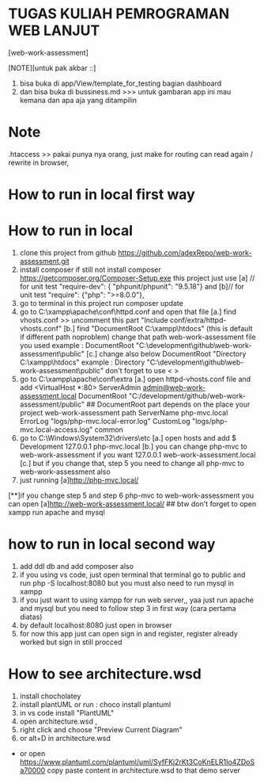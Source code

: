 # TUGAS KULIAH PEMROGRAMAN WEB LANJUT
[web-work-assessment]

[NOTE][untuk pak akbar ::]
1. bisa buka di app/View/template_for_testing bagian dashboard
2. dan bisa buka di bussiness.md >>> untuk gambaran app ini mau kemana dan apa aja yang ditampilin 

# Note
.htaccess >> pakai punya nya orang, just make for routing can read again / rewrite in browser,

# How to run in local first way
# How to run in local
1. clone this project from github https://github.com/adexRepo/web-work-assessment.git
2. install composer if still not install composer https://getcomposer.org/Composer-Setup.exe
    this project just use 
    [a] // for unit test "require-dev": { "phpunit/phpunit": "9.5.18"}
    and
    [b]// for unit test "require": {"php": ">=8.0.0"},
3. go to terminal in this project run composer update
4. go to C:\xampp\apache\conf\httpd.conf and open that file
    [a.] find vhosts.conf >> uncomment this part "Include conf/extra/httpd-vhosts.conf"
    [b.] find "DocumentRoot C:\xampp\htdocs" (this is default if different path noproblem)
        change that path web-work-assessment file you used
        example : DocumentRoot "C:\development\github\web-work-assessment\public"
    [c.] change also below DocumentRoot "Directory C:\xampp\htdocs"
        example : Directory "C:\development\github\web-work-assessment\public"
        don't forget to use < >
5. go to C:\xampp\apache\conf\extra
    [a.] open  httpd-vhosts.conf file and add
        <VirtualHost *:80>
            ServerAdmin admin@web-work-assessment.local
            DocumentRoot "C:/development/github/web-work-assessment/public"
            ## DocumentRoot part depends on the place your project web-work-assessment path 
            ServerName php-mvc.local
            ErrorLog "logs/php-mvc.local-error.log"
            CustomLog "logs/php-mvc.local-access.log" common
        </VirtualHost>
6. go to C:\Windows\System32\drivers\etc
    [a.] open hosts and add
        $ Development
        127.0.0.1 php-mvc.local
    [b.] you can change php-mvc to web-work-assessment if you want 127.0.0.1 web-work-assessment.local
    [c.] but if you change that, step 5 you need to change all php-mvc to web-work-assessment also
7. just running
    [a]http://php-mvc.local/

[**]if you change step 5 and step 6 php-mvc to web-work-assessment you can open
    [a]http://web-work-assessment.local/  ## btw don't forget to open xampp run apache and mysql

# how to run in local second way
1. add ddl db and add composer also
2. if you using vs code, just open terminal that terminal go to public and run php -S localhost:8080
    but you must also need to run mysql in xampp
3. if you just want to using xampp for run web server,, yaa just run apache and mysql
    but you need to follow step 3 in first way (cara pertama diatas)
3. by default localhost:8080 just open in browser
4. for now this app just can open sign in and register, register already worked but sign in still procced


# How to see architecture.wsd
1. install chocholatey
2. install plantUML or run : choco install plantuml
3. in vs code install "PlantUML"
4. open architecture.wsd ,
5. right click and choose "Preview Current Diagram"
6. or alt+D in architecture.wsd 

* or open https://www.plantuml.com/plantuml/uml/SyfFKj2rKt3CoKnELR1Io4ZDoSa70000
copy paste content in architecture.wsd to that demo server

